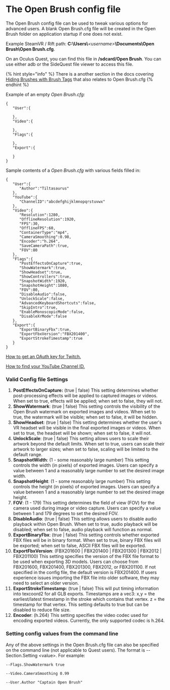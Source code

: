 # The Open Brush config file

The Open Brush config file can be used to tweak various options for advanced users. A blank Open Brush.cfg file will be created in the Open Brush folder on application startup if one does not exist.

Example SteamVR / Rift path: **C:\Users\\**_\<username>_**\Documents\Open Brush\Open Brush.cfg**.

On an Oculus Quest, you can find this file in **/sdcard/Open Brush**. You can use either adb or the SideQuest file viewer to access this file.



{% hint style="info" %}
There is a another section in the docs covering [Hiding Brushes with Brush Tags](brushes/hiding-brushes-with-brush-tags.md) that also relates to Open Brush.cfg
{% endhint %}

Example of an empty _Open Brush.cfg:_

```
{
   "User":{
      
   },
   "Video":{
      
   },
   "Flags":{
      
   },
   "Export":{
      
   }
}
```

Sample contents of a _Open Brush.cfg_ with various fields filled in:

```
{
   "User":{
      "Author":"Tiltasaurus"
   },
   "YouTube":{
      "ChannelID":"abcdefghijklmnopqrstuvwx"
   },
   "Video":{
      "Resolution":1280,
      "OfflineResolution":1920,
      "FPS":30,
      "OfflineFPS":60,
      "ContainerType":"mp4",
      "CameraSmoothing":0.98,
      "Encoder":"h.264",
      "SaveCameraPath":true,
      "FOV":80
   },
   "Flags":{
      "PostEffectsOnCapture":true,
      "ShowWatermark":true,
      "ShowHeadset":true,
      "ShowControllers":true,
      "SnapshotWidth":1920,
      "SnapshotHeight":1080,
      "FOV":80,
      "DisableAudio":false,
      "UnlockScale":false,
      "AdvancedKeyboardShortcuts":false,
      "SkipIntro":true,
      "EnableMonoscopicMode":false,
      "DisableXrMode":false
   },
   "Export":{
      "ExportBinaryFbx":true,
      "ExportFbxVersion":"FBX201400",
      "ExportStrokeTimestamp":true
   }
}
```

[How to get an OAuth key for Twitch.](https://twitchapps.com/tokengen/)

[How to find your YouTube Channel ID.](https://support.google.com/youtube/answer/3250431)

### Valid Config file Settings

1. **PostEffectsOnCapture:** (true | false) This setting determines whether post-processing effects will be applied to captured images or videos. When set to true, effects will be applied; when set to false, they will not.
2. **ShowWatermark**: (true | false) This setting controls the visibility of the Open Brush watermark on exported images and videos. When set to true, the watermark will be visible; when set to false, it will be hidden.
3. **ShowHeadset**: (true | false) This setting determines whether the user's VR headset will be visible in the final exported images or videos. When set to true, the headset will be shown; when set to false, it will not.
4. **UnlockScale**: (true | false) This setting allows users to scale their artwork beyond the default limits. When set to true, users can scale their artwork to larger sizes; when set to false, scaling will be limited to the default range.
5. **SnapshotWidth**: (1 - some reasonably large number) This setting controls the width (in pixels) of exported images. Users can specify a value between 1 and a reasonably large number to set the desired image width.
6. **SnapshotHeight**: (1 - some reasonably large number) This setting controls the height (in pixels) of exported images. Users can specify a value between 1 and a reasonably large number to set the desired image height.
7. **FOV**: (1 - 179) This setting determines the field of view (FOV) for the camera used during image or video capture. Users can specify a value between 1 and 179 degrees to set the desired FOV.
8. **DisableAudio**: (true | false) This setting allows users to disable audio playback within Open Brush. When set to true, audio playback will be disabled; when set to false, audio playback will function as normal.
9. **ExportBinaryFbx**: (true | false) This setting controls whether exported FBX files will be in binary format. When set to true, binary FBX files will be exported; when set to false, ASCII FBX files will be exported.
10. **ExportFbxVersion**: (FBX201600 | FBX201400 | FBX201300 | FBX2012 | FBX201100) This setting specifies the version of the FBX file format to be used when exporting 3D models. Users can choose from FBX201600, FBX201400, FBX201300, FBX2012, or FBX201100. If not specified in the config file, the default version is FBX201400. If users experience issues importing the FBX file into older software, they may need to select an older version.
11. **ExportStrokeTimestamp:** (true | false) This will put timing information into texcoord2 for all GLB exports. Timestamps are a vec3: x,y = the earliest/latest timestamp in the stroke which contains that vertex. z = the timestamp for that vertex. This setting defaults to true but can be disabled to reduce file size.
12. **Encoder**: (h.264) This setting specifies the video codec used for encoding exported videos. Currently, the only supported codec is h.264.

### Setting config values from the command line

Any of the above settings in the Open Brush.cfg file can also be specified on the command line (not applicable to Quest users). The format is --Section.Setting \<value>. For example:

```
--Flags.ShowWatermark true

--Video.CameraSmoothing 0.99

--User.Author "Captain Open Brush"
```
